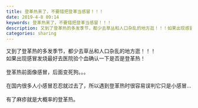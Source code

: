 ```yaml
---
title: 登革热来了，不要错把登革当感冒！！！
date: 2019-4-8 09:14
keywords: 登革热来了，不要错把登革当感冒！！！
description: 又到了登革热的多发季节，都少去草丛和人口杂乱的地方逛！！！如果出现感冒发烧最好去医院验个血确认一下是否是登革热！登革热前面像感冒，后面变死狗。。。在国内很多人小感冒忍忍就过去了，所以遇到登革热时很容易误判它只是小感冒...有了麻疹就是大概率
categories: sharing
---
```

<td class="t_f" id="postmessage_3425772">

又到了登革热的多发季节，都少去草丛和人口杂乱的地方逛！！！<br/>
如果出现感冒发烧最好去医院验个血确认一下是否是登革热！<br/>
<br/>
登革热前面像感冒，后面变死狗。。。<br/>
<br/>
在国内很多人小感冒忍忍就过去了，所以遇到登革热时很容易误判它只是小感冒...<br/>
<br/>
有了麻疹就是大概率的登革热。<br/>
</td>
